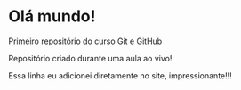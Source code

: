 # Olá mundo!
 Primeiro repositório do curso Git e GitHub
 
Repositório criado durante uma aula ao vivo!

Essa linha eu adicionei diretamente no site, impressionante!!!
